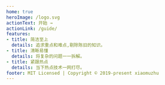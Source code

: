 ```yaml
---
home: true
heroImage: /logo.svg
actionText: 开始 →
actionLink: /guide/
features:
- title: 简洁至上
  details: 追求重点和难点,剔除陈旧的知识。
- title: 清晰易懂
  details: 将复杂的问题一一拆解。
- title: 紧跟热点
  details: 当下热点技术一网打尽。
footer: MIT Licensed | Copyright © 2019-present xiaomuzhu
---
```

